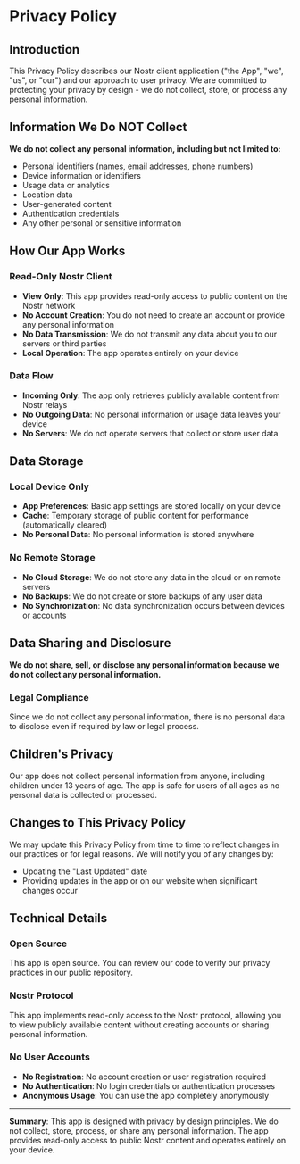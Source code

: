 # Privacy Policy

## Introduction

This Privacy Policy describes our Nostr client application ("the App", "we", "us", or "our") and our approach to user privacy. We are committed to protecting your privacy by design - we do not collect, store, or process any personal information.

## Information We Do NOT Collect

**We do not collect any personal information, including but not limited to:**
- Personal identifiers (names, email addresses, phone numbers)
- Device information or identifiers
- Usage data or analytics
- Location data
- User-generated content
- Authentication credentials
- Any other personal or sensitive information

## How Our App Works

### Read-Only Nostr Client
- **View Only**: This app provides read-only access to public content on the Nostr network
- **No Account Creation**: You do not need to create an account or provide any personal information
- **No Data Transmission**: We do not transmit any data about you to our servers or third parties
- **Local Operation**: The app operates entirely on your device

### Data Flow
- **Incoming Only**: The app only retrieves publicly available content from Nostr relays
- **No Outgoing Data**: No personal information or usage data leaves your device
- **No Servers**: We do not operate servers that collect or store user data

## Data Storage

### Local Device Only
- **App Preferences**: Basic app settings are stored locally on your device
- **Cache**: Temporary storage of public content for performance (automatically cleared)
- **No Personal Data**: No personal information is stored anywhere

### No Remote Storage
- **No Cloud Storage**: We do not store any data in the cloud or on remote servers
- **No Backups**: We do not create or store backups of any user data
- **No Synchronization**: No data synchronization occurs between devices or accounts

## Data Sharing and Disclosure

**We do not share, sell, or disclose any personal information because we do not collect any personal information.**

### Legal Compliance
Since we do not collect any personal information, there is no personal data to disclose even if required by law or legal process.

## Children's Privacy

Our app does not collect personal information from anyone, including children under 13 years of age. The app is safe for users of all ages as no personal data is collected or processed.

## Changes to This Privacy Policy

We may update this Privacy Policy from time to time to reflect changes in our practices or for legal reasons. We will notify you of any changes by:
- Updating the "Last Updated" date
- Providing updates in the app or on our website when significant changes occur

## Technical Details

### Open Source
This app is open source. You can review our code to verify our privacy practices in our public repository.

### Nostr Protocol
This app implements read-only access to the Nostr protocol, allowing you to view publicly available content without creating accounts or sharing personal information.

### No User Accounts
- **No Registration**: No account creation or user registration required
- **No Authentication**: No login credentials or authentication processes
- **Anonymous Usage**: You can use the app completely anonymously

---

**Summary**: This app is designed with privacy by design principles. We do not collect, store, process, or share any personal information. The app provides read-only access to public Nostr content and operates entirely on your device. 